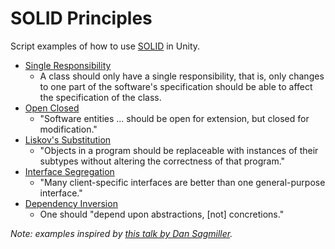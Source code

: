 # SOLID Principles
Script examples of how to use [SOLID](https://en.wikipedia.org/wiki/SOLID) in Unity.

* [Single Responsibility](Assets/Scripts/Single%20Responsibility)
	* A class should only have a single responsibility, that is, only changes to one part of the software's specification should be able to affect the specification of the class.
* [Open Closed](Assets/Scripts/Open%20Closed)
	* "Software entities ... should be open for extension, but closed for modification."
* [Liskov's Substitution](Assets/Scripts/Liskov%20Substitution)
	* "Objects in a program should be replaceable with instances of their subtypes without altering the correctness of that program."
* [Interface Segregation](Assets/Scripts/Interface%20Segregation)
	* "Many client-specific interfaces are better than one general-purpose interface."
* [Dependency Inversion](Assets/Scripts/Dependency%20Inversion)
	* One should "depend upon abstractions, [not] concretions."

*Note: examples inspired by [this talk by Dan Sagmiller](https://www.youtube.com/watch?v=eIf3-aDTOOA).*
